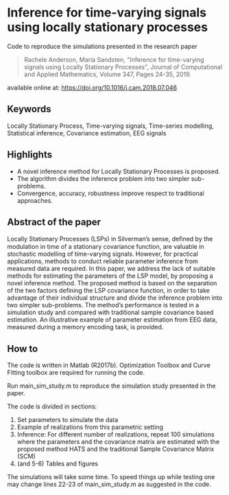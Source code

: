 
Inference for time-varying signals using locally stationary processes
=====================================================================

Code to reproduce the simulations presented in the research paper

> Rachele Anderson, Maria Sandsten, "Inference for time-varying signals using Locally Stationary Processes", Journal of Computational and Applied Mathematics, Volume 347, Pages 24-35, 2019.

available online at: https://doi.org/10.1016/j.cam.2018.07.046

Keywords
--------
Locally Stationary Process, Time-varying signals, Time-series modelling, Statistical inference, Covariance estimation, EEG signals

Highlights
----------
- A novel inference method for Locally Stationary Processes is proposed.
- The algorithm divides the inference problem into two simpler sub-problems. 
- Convergence, accuracy, robustness improve respect to traditional approaches.

Abstract of the paper
----------------------
Locally Stationary Processes (LSPs) in Silverman’s sense, deﬁned by the modulation in time of a stationary covariance function, are valuable in stochastic modelling of time-varying signals. However, for practical applications, methods to conduct reliable parameter inference from measured data are required. In this paper, we address the lack of suitable methods for estimating the parameters of the LSP model, by proposing a novel inference method. The proposed method is based on the separation of the two factors defining the LSP covariance function, in order to take advantage of their individual structure and divide the inference problem into two simpler sub-problems. The method’s performance is tested in a simulation study and compared with traditional sample covariance based estimation. An illustrative example of parameter estimation from EEG data, measured during a memory encoding task, is provided.

How to
------
The code is written in Matlab (R2017b). Optimization Toolbox and Curve Fitting toolbox are required for running the code.

Run main_sim_study.m to reproduce the simulation study presented in the paper.

The code is divided in sections:

1. Set parameters to simulate the data
2. Example of realizations from this parametric setting
3. Inference: For different number of realizations, repeat 100 simulations where the parameters and the covariance matrix are estimated with the proposed method HATS and the traditional Sample Covariance Matrix (SCM)
4. (and 5-6) Tables and figures 

The simulations will take some time. To speed things up while testing one may change lines 22-23 of main_sim_study.m as suggested in the code.

